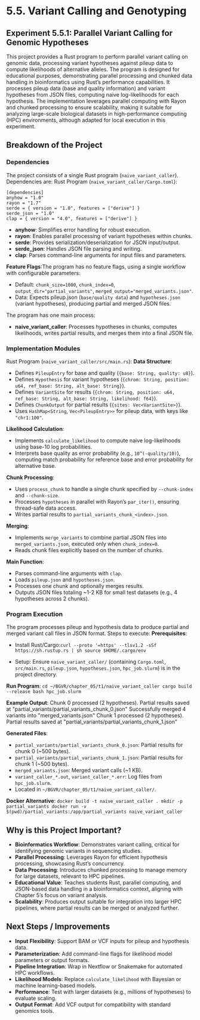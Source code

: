 # 5.5. Variant Calling and Genotyping
## Experiment 5.5.1: Parallel Variant Calling for Genomic Hypotheses
This project provides a Rust program to perform parallel variant calling on genomic data, processing variant hypotheses against pileup data to compute likelihoods of alternative alleles. The program is designed for educational purposes, demonstrating parallel processing and chunked data handling in bioinformatics using Rust’s performance capabilities. It processes pileup data (base and quality information) and variant hypotheses from JSON files, computing naive log-likelihoods for each hypothesis. The implementation leverages parallel computing with Rayon and chunked processing to ensure scalability, making it suitable for analyzing large-scale biological datasets in high-performance computing (HPC) environments, although adapted for local execution in this experiment.
## Breakdown of the Project
### Dependencies
The project consists of a single Rust program (`naive_variant_caller`). Dependencies are:
Rust Program (`naive_variant_caller/Cargo.toml`):
```
[dependencies]
anyhow = "1.0"
rayon = "1.7"
serde = { version = "1.0", features = ["derive"] }
serde_json = "1.0"
clap = { version = "4.0", features = ["derive"] }
```
- **anyhow**: Simplifies error handling for robust execution.
- **rayon**: Enables parallel processing of variant hypotheses within chunks.
- **serde**: Provides serialization/deserialization for JSON input/output.
- **serde_json**: Handles JSON file parsing and writing.
- **clap**: Parses command-line arguments for input files and parameters.

**Feature Flags**:The program has no feature flags, using a single workflow with configurable parameters:

- Default: `chunk_size=1000`, `chunk_index=0`, `output_dir="partial_variants"`, `merged_output="merged_variants.json"`.
- Data: Expects pileup.json (`base/quality data`) and `hypotheses.json` (variant hypotheses), producing partial and merged JSON files.

The program has one main process:

- **naive_variant_caller**: Processes hypotheses in chunks, computes likelihoods, writes partial results, and merges them into a final JSON file.

### Implementation Modules
Rust Program (`naive_variant_caller/src/main.rs`):
**Data Structure**:

- Defines `PileupEntry` for base and quality (`{base: String, quality: u8}`).
- Defines `Hypothesis` for variant hypotheses (`{chrom: String, position: u64, ref_base: String, alt_base: String}`).
- Defines `VariantSite` for results (`{chrom: String, position: u64, ref_base: String, alt_base: String, likelihood: f64}`).
- Defines `ChunkOutput` for partial results (`{sites: Vec<VariantSite>}`).
- Uses `HashMap<String`, `Vec<PileupEntry>>` for pileup data, with keys like `"chr1:100"`.

**Likelihood Calculation**:

- Implements `calculate_likelihood` to compute naive log-likelihoods using base-10 log probabilities.
- Interprets base quality as error probability (e.g., `10^(-quality/10)`), computing match probability for reference base and error probability for alternative base.

**Chunk Processing**:

- Uses `process_chunk` to handle a single chunk specified by `--chunk-index` and `--chunk-size`.
- Processes `hypotheses` in parallel with Rayon’s `par_iter()`, ensuring thread-safe data access.
- Writes partial results to `partial_variants_chunk_<index>.json`.

**Merging**:

- Implements `merge_variants` to combine partial JSON files into `merged_variants.json`, executed only when `chunk_index=0`.
- Reads chunk files explicitly based on the number of chunks.

**Main Function**:

- Parses command-line arguments with `clap`.
- Loads `pileup.json` and `hypotheses.json`.
- Processes one chunk and optionally merges results.
- Outputs JSON files totaling ~1-2 KB for small test datasets (e.g., 4 hypotheses across 2 chunks).

### Program Execution
The program processes pileup and hypothesis data to produce partial and merged variant call files in JSON format. Steps to execute:
**Prerequisites**:

- Install Rust/Cargo:`curl --proto '=https' --tlsv1.2 -sSf https://sh.rustup.rs | sh
source $HOME/.cargo/env`

- Setup: Ensure `naive_variant_caller/` (containing `Cargo.toml`, `src/main.rs`, `pileup.json`, `hypotheses.json`, `hpc_job.slurm`) is in the project directory.

**Run Program**:
`cd ~/BGVR/chapter_05/t1/naive_variant_caller
cargo build --release
bash hpc_job.slurm`

**Example Output**:
Chunk 0 processed (2 hypotheses). Partial results saved at "partial_variants/partial_variants_chunk_0.json"
Successfully merged 4 variants into "merged_variants.json"
Chunk 1 processed (2 hypotheses). Partial results saved at "partial_variants/partial_variants_chunk_1.json"

**Generated Files**:
- `partial_variants/partial_variants_chunk_0.json`: Partial results for chunk 0 (~500 bytes).
- `partial_variants/partial_variants_chunk_1.json`: Partial results for chunk 1 (~500 bytes).
- `merged_variants.json`: Merged variant calls (~1 KB).
- `variant_caller_*.out`, `variant_caller_*.err`: Log files from `hpc_job.slurm`.
- Located in `~/BGVR/chapter_05/t1/naive_variant_caller/`.

**Docker Alternative**:
`docker build -t naive_variant_caller .
mkdir -p partial_variants
docker run -v $(pwd)/partial_variants:/app/partial_variants naive_variant_caller`

## Why is this Project Important?

- **Bioinformatics Workflow**: Demonstrates variant calling, critical for identifying genomic variants in sequencing studies.
- **Parallel Processing**: Leverages Rayon for efficient hypothesis processing, showcasing Rust’s concurrency.
- **Data Processing**: Introduces chunked processing to manage memory for large datasets, relevant to HPC pipelines.
- **Educational Value**: Teaches students Rust, parallel computing, and JSON-based data handling in a bioinformatics context, aligning with Chapter 5’s focus on variant analysis.
- **Scalability**: Produces output suitable for integration into larger HPC pipelines, where partial results can be merged or analyzed further.

## Next Steps / Improvements

- **Input Flexibility**: Support BAM or VCF inputs for pileup and hypothesis data.
- **Parameterization**: Add command-line flags for likelihood model parameters or output formats.
- **Pipeline Integration**: Wrap in Nextflow or Snakemake for automated HPC workflows.
- **Likelihood Models**: Replace `calculate_likelihood` with Bayesian or machine learning-based models.
- **Performance**: Test with larger datasets (e.g., millions of hypotheses) to evaluate scaling.
- **Output Format**: Add VCF output for compatibility with standard genomics tools.
